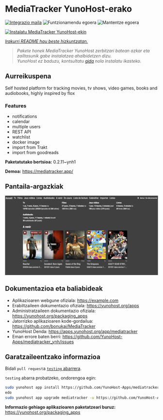 <!--
Ohart ongi: README hau automatikoki sortu da <https://github.com/YunoHost/apps/tree/master/tools/readme_generator>ri esker
EZ editatu eskuz.
-->

# MediaTracker YunoHost-erako

[![Integrazio maila](https://apps.yunohost.org/badge/integration/mediatracker)](https://ci-apps.yunohost.org/ci/apps/mediatracker/)
![Funtzionamendu egoera](https://apps.yunohost.org/badge/state/mediatracker)
![Mantentze egoera](https://apps.yunohost.org/badge/maintained/mediatracker)

[![Instalatu MediaTracker YunoHost-ekin](https://install-app.yunohost.org/install-with-yunohost.svg)](https://install-app.yunohost.org/?app=mediatracker)

*[Irakurri README hau beste hizkuntzatan.](./ALL_README.md)*

> *Pakete honek MediaTracker YunoHost zerbitzari batean azkar eta zailtasunik gabe instalatzea ahalbidetzen dizu.*  
> *YunoHost ez baduzu, kontsultatu [gida](https://yunohost.org/install) nola instalatu ikasteko.*

## Aurreikuspena

Self hosted platform for tracking movies, tv shows, video games, books and audiobooks, highly inspired by flox

### Features

- notifications
- calendar
- multiple users
- REST API
- watchlist
- docker image
- import from Trakt
- import from goodreads


**Paketatutako bertsioa:** 0.2.11~ynh1

**Demoa:** <https://mediatracker.app/>

## Pantaila-argazkiak

![MediaTracker(r)en pantaila-argazkia](./doc/screenshots/screenshot.png)

## Dokumentazioa eta baliabideak

- Aplikazioaren webgune ofiziala: <https://example.com>
- Erabiltzaileen dokumentazio ofiziala: <https://yunohost.org/apps>
- Administratzaileen dokumentazio ofiziala: <https://yunohost.org/packaging_apps>
- Jatorrizko aplikazioaren kode-gordailua: <https://github.com/bonukai/MediaTracker>
- YunoHost Denda: <https://apps.yunohost.org/app/mediatracker>
- Eman errore baten berri: <https://github.com/YunoHost-Apps/mediatracker_ynh/issues>

## Garatzaileentzako informazioa

Bidali `pull request`a [`testing` abarrera](https://github.com/YunoHost-Apps/mediatracker_ynh/tree/testing).

`testing` abarra probatzeko, ondorengoa egin:

```bash
sudo yunohost app install https://github.com/YunoHost-Apps/mediatracker_ynh/tree/testing --debug
edo
sudo yunohost app upgrade mediatracker -u https://github.com/YunoHost-Apps/mediatracker_ynh/tree/testing --debug
```

**Informazio gehiago aplikazioaren paketatzeari buruz:** <https://yunohost.org/packaging_apps>
